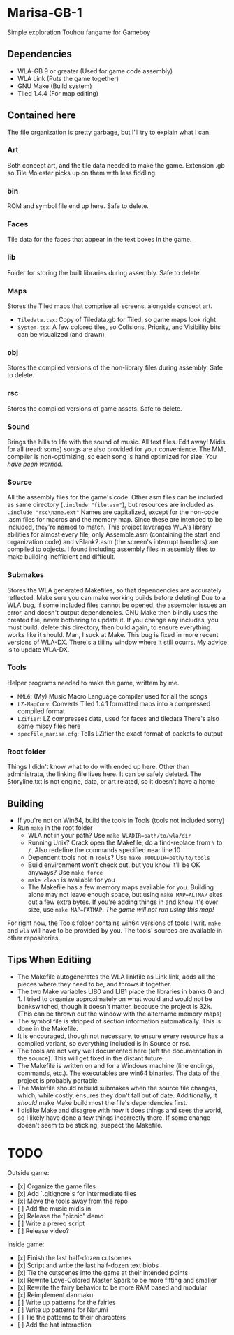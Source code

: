 # Marisa-GB-1
Simple exploration Touhou fangame for Gameboy

## Dependencies
<ul>
<li />WLA-GB 9 or greater (Used for game code assembly)
<li />WLA Link (Puts the game together)
<li />GNU Make (Build system)
<li />Tiled 1.4.4 (For map editing)
</ul>

## Contained here

The file organization is pretty garbage, but I'll try to explain what I can.

### Art
Both concept art, and the tile data needed to make the game. Extension .gb so Tile Molester picks up on them with less fiddling.

### bin
ROM and symbol file end up here. Safe to delete.

### Faces
Tile data for the faces that appear in the text boxes in the game.

### lib
Folder for storing the built libraries during assembly. Safe to delete.

### Maps
Stores the Tiled maps that comprise all screens, alongside concept art.
- `Tiledata.tsx`: Copy of Tiledata.gb for Tiled, so game maps look right
- `System.tsx`: A few colored tiles, so Collsions, Priority, and Visibility bits can be visualized (and drawn)

### obj
Stores the compiled versions of the non-library files during assembly. Safe to delete.

### rsc
Stores the compiled versions of game assets. Safe to delete.

### Sound
Brings the hills to life with the sound of music. All text files. Edit away!
Midis for all (read: some) songs are also provided for your convenience.
The MML compiler is non-optimizing, so each song is hand optimized for size. *You have been warned.*

### Source
All the assembly files for the game's code. Other asm files can be included as same directory (`.include "file.asm"`), but resources are included as `.include "rsc\name.ext"`
Names are capitalized, except for the non-code .asm files for macros and the memory map. Since these are intended to be included, they're named to match.
This project leverages WLA's library abilities for almost every file; only Assemble.asm (containing the start and organization code) and vBlank2.asm (the screen's interrupt handlers) are compiled to objects.
I found including assembly files in assembly files to make building inefficient and difficult.

### Submakes
Stores the WLA generated Makefiles, so that dependencies are accurately reflected. Make sure you can make working builds before deleting! Due to a WLA bug, if some included files cannot be opened, the assembler issues an error, and doesn't output dependencies. GNU Make then blindly uses the created file, never bothering to update it.
If you change any includes, you must build, delete this directory, then build again, to ensure everything works like it should.
Man, I suck at Make.
This bug is fixed in more recent versions of WLA-DX. There's a tiiiiny window where it still ocurrs. My advice is to update WLA-DX.

### Tools
Helper programs needed to make the game, writtem by me.
- `MML6`: (My) Music Macro Language compiler used for all the songs
- `LZ-MapConv`: Converts Tiled 1.4.1 formatted maps into a compressed compiled format
- `LZifier`: LZ compresses data, used for faces and tiledata
There's also some miscy files here
- `specfile_marisa.cfg`: Tells LZifier the exact format of packets to output


### Root folder
Things I didn't know what to do with ended up here. Other than administrata, the linking file lives here. It can be safely deleted.
The Storyline.txt is not engine, data, or art related, so it doesn't have a home

## Building
- If you're not on Win64, build the tools in Tools (tools not included sorry)
- Run `make` in the root folder
    - WLA not in your path? Use `make WLADIR=path/to/wla/dir`
    - Running Unix? Crack open the Makefile, do a find-replace from `\` to `/`. Also redefine the commands specified near line 10
    - Dependent tools not in `Tools`? Use `make TOOLDIR=path/to/tools`
    - Build environment won't check out, but you know it'll be OK anyways? Use `make force`
    - `make clean` is available for you
    - The Makefile has a few memory maps available for you. Building alone may not leave enough space, but using `make MAP=ALTMAP` ekes out a few extra bytes. If you're adding things in and know it's over size, use `make MAP=FATMAP`. *The game will not run using this map!*

For right now, the Tools folder contains win64 versions of tools I writ. `make` and `wla` will have to be provided by you.
The tools' sources are available in other repositories.

## Tips When Editiing
- The Makefile autogenerates the WLA linkfile as Link.link, adds all the pieces where they need to be, and throws it together.
- The two Make variables LIB0 and LIB1 place the libraries in banks 0 and 1. I tried to organize approximately on what would and would not be bankswitched, though it doesn't matter, because the project is 32k. (This can be thrown out the window with the altername memory maps)
- The symbol file is stripped of section information automatically. This is done in the Makefile.
- It is encouraged, though not necessary, to ensure every resource has a compiled variant, so everything included is in Source or rsc.
- The tools are not very well documented here (left the documentation in the source). This will get fixed in the distant future.
- The Makefile is written on and for a Windows machine (line endings, commands, etc.). The executables are win64 binaries. The data of the project is probably portable.
- The Makefile should rebuild submakes when the source file changes, which, while costly, ensures they don't fall out of date. Additionally, it _should_ make Make build most the file's dependencies first.
- I dislike Make and disagree with how it does things and sees the world, so I likely have done a few things incorrectly there. If some change doesn't seem to be sticking, suspect the Makefile.

# TODO
Outside game:
<ul>
<li />[x] Organize the game files
<li />[x] Add `.gitignore`s for intermediate files
<li />[x] Move the tools away from the repo
<li />[ ] Add the music midis in
<li />[x] Release the "picnic" demo
<li />[ ] Write a prereq script
<li />[ ] Release video?
</ul>
Inside game:
<ul>
<li />[x] Finish the last half-dozen cutscenes
<li />[x] Script and write the last half-dozen text blobs
<li />[x] Tie the cutscenes into the game at their intended points
<li />[x] Rewrite Love-Colored Master Spark to be more fitting and smaller
<li />[x] Rewrite the fairy behavior to be more RAM based and modular
<li />[x] Reimplement danmaku
<li />[ ] Write up patterns for the fairies
<li />[ ] Write up patterns for Narumi
<li />[ ] Tie the patterns to their characters
<li />[ ] Add the hat interaction
</ul>
